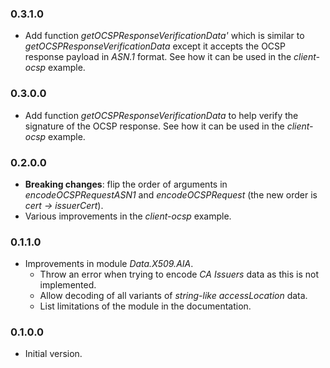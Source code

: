 ### 0.3.1.0

- Add function *getOCSPResponseVerificationData'* which is similar to
  *getOCSPResponseVerificationData* except it accepts the OCSP response payload
  in *ASN.1* format. See how it can be used in the *client-ocsp* example.

### 0.3.0.0

- Add function *getOCSPResponseVerificationData* to help verify the signature of
  the OCSP response. See how it can be used in the *client-ocsp* example.

### 0.2.0.0

- **Breaking changes**: flip the order of arguments in *encodeOCSPRequestASN1*
  and *encodeOCSPRequest* (the new order is *cert &#8594; issuerCert*).
- Various improvements in the *client-ocsp* example.

### 0.1.1.0

- Improvements in module *Data.X509.AIA*.
  + Throw an error when trying to encode *CA Issuers* data as this is not
    implemented.
  + Allow decoding of all variants of *string-like* *accessLocation* data.
  + List limitations of the module in the documentation.

### 0.1.0.0

- Initial version.

